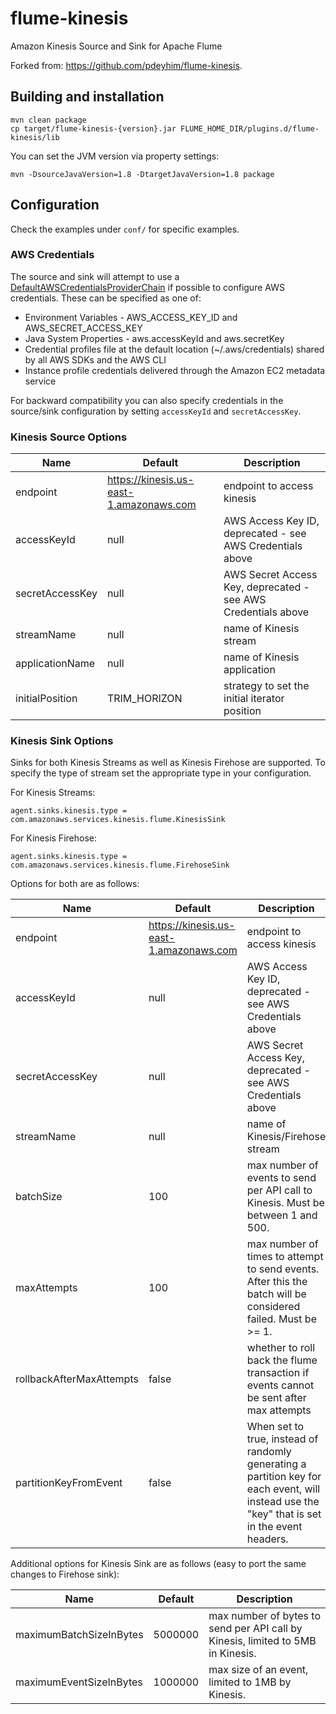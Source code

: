 # flume-kinesis

Amazon Kinesis Source and Sink for Apache Flume


Forked from: https://github.com/pdeyhim/flume-kinesis.

## Building and installation

```
mvn clean package
cp target/flume-kinesis-{version}.jar FLUME_HOME_DIR/plugins.d/flume-kinesis/lib
```

You can set the JVM version via property settings:
```
mvn -DsourceJavaVersion=1.8 -DtargetJavaVersion=1.8 package
```

## Configuration

Check the examples under `conf/` for specific examples.

### AWS Credentials

The source and sink will attempt to use a [DefaultAWSCredentialsProviderChain](http://docs.aws.amazon.com/AWSJavaSDK/latest/javadoc/com/amazonaws/auth/DefaultAWSCredentialsProviderChain.html#DefaultAWSCredentialsProviderChain)
if possible to configure AWS credentials.  These can be specified as one of:

* Environment Variables - AWS_ACCESS_KEY_ID and AWS_SECRET_ACCESS_KEY
* Java System Properties - aws.accessKeyId and aws.secretKey
* Credential profiles file at the default location (~/.aws/credentials) shared by all AWS SDKs and the AWS CLI
* Instance profile credentials delivered through the Amazon EC2 metadata service

For backward compatibility you can also specify credentials in the source/sink configuration by setting `accessKeyId` and `secretAccessKey`.

### Kinesis Source Options

|Name|Default|Description|
-------|-----------|-------------|
|endpoint|https://kinesis.us-east-1.amazonaws.com|endpoint to access kinesis|
|accessKeyId|null|AWS Access Key ID, deprecated - see AWS Credentials above|
|secretAccessKey|null|AWS Secret Access Key, deprecated - see AWS Credentials above|
|streamName|null|name of Kinesis stream|
|applicationName|null|name of Kinesis application|
|initialPosition|TRIM_HORIZON|strategy to set the initial iterator position|

### Kinesis Sink Options

Sinks for both Kinesis Streams as well as Kinesis Firehose are supported.  To specify the type of stream set the appropriate type in your configuration.

For Kinesis Streams:
```
agent.sinks.kinesis.type = com.amazonaws.services.kinesis.flume.KinesisSink
```

For Kinesis Firehose:
```
agent.sinks.kinesis.type = com.amazonaws.services.kinesis.flume.FirehoseSink
```

Options for both are as follows:

|Name|Default|Description|
-------|-----------|-------------|
|endpoint|https://kinesis.us-east-1.amazonaws.com|endpoint to access kinesis|
|accessKeyId|null|AWS Access Key ID, deprecated - see AWS Credentials above|
|secretAccessKey|null|AWS Secret Access Key, deprecated - see AWS Credentials above|
|streamName|null|name of Kinesis/Firehose stream|
|batchSize|100|max number of events to send per API call to Kinesis.  Must be between 1 and 500.|
|maxAttempts|100|max number of times to attempt to send events.  After this the batch will be considered failed.  Must be >= 1.|
|rollbackAfterMaxAttempts|false|whether to roll back the flume transaction if events cannot be sent after max attempts|
|partitionKeyFromEvent|false|When set to true, instead of randomly generating a partition key for each event, will instead use the "key" that is set in the event headers.|

Additional options for Kinesis Sink are as follows (easy to port the same changes to Firehose sink):

|Name|Default|Description|
-------|-----------|-------------|
|maximumBatchSizeInBytes|5000000|max number of bytes to send per API call by Kinesis, limited to 5MB in Kinesis.|
|maximumEventSizeInBytes|1000000|max size of an event, limited to 1MB by Kinesis.|
